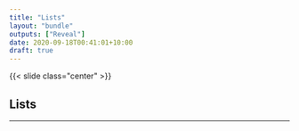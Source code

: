```yaml
---
title: "Lists"
layout: "bundle"
outputs: ["Reveal"]
date: 2020-09-18T00:41:01+10:00
draft: true
---
```


{{< slide class="center" >}}

## Lists

---

